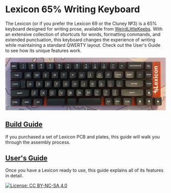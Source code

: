 # Lexicon 65% Writing Keyboard

The Lexicon (or if you prefer the Lexicon 69 or the Cluney №3) is a 65% keyboard designed for writing prose, available from [WeirdLittleKeebs](https://www.weirdlittlekeebs.com/). With an extensive collection of shortcuts for words, formatting commands, and extended punctuation, this keyboard changes the experience of writing while maintaining a standard QWERTY layout. Check out the User's Guide to see how its unique features work.

![A photo of a completed Lexicon keyboard](lexicon_photo.jpg)

## [Build Guide](https://github.com/nekoewen/lexicon/blob/main/Lexicon%20Build%20Guide.pdf)
If you purchased a set of Lexicon PCB and plates, this guide will walk you through the assembly process.

## [User's Guide](https://github.com/nekoewen/lexicon/blob/main/Lexicon%20User's%20Guide.pdf)
Once you have a Lexicon ready to use, this guide explains all of its features in detail.

[![License: CC BY-NC-SA 4.0](https://licensebuttons.net/l/by-nc-sa/4.0/80x15.png)](https://creativecommons.org/licenses/by-nc-sa/4.0/)
